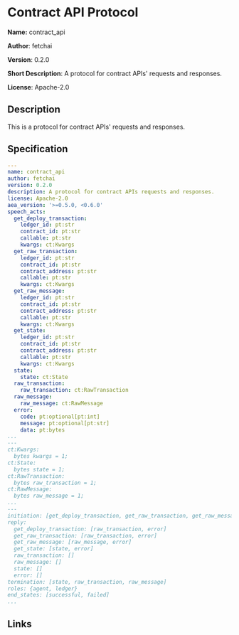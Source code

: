 # Contract API Protocol

**Name:** contract_api

**Author**: fetchai

**Version**: 0.2.0

**Short Description**: A protocol for contract APIs' requests and responses.

**License**: Apache-2.0

## Description

This is a protocol for contract APIs' requests and responses.

## Specification

```yaml
---
name: contract_api
author: fetchai
version: 0.2.0
description: A protocol for contract APIs requests and responses.
license: Apache-2.0
aea_version: '>=0.5.0, <0.6.0'
speech_acts:
  get_deploy_transaction:
    ledger_id: pt:str
    contract_id: pt:str
    callable: pt:str
    kwargs: ct:Kwargs
  get_raw_transaction:
    ledger_id: pt:str
    contract_id: pt:str
    contract_address: pt:str
    callable: pt:str
    kwargs: ct:Kwargs
  get_raw_message:
    ledger_id: pt:str
    contract_id: pt:str
    contract_address: pt:str
    callable: pt:str
    kwargs: ct:Kwargs
  get_state:
    ledger_id: pt:str
    contract_id: pt:str
    contract_address: pt:str
    callable: pt:str
    kwargs: ct:Kwargs
  state:
    state: ct:State
  raw_transaction:
    raw_transaction: ct:RawTransaction
  raw_message:
    raw_message: ct:RawMessage
  error:
    code: pt:optional[pt:int]
    message: pt:optional[pt:str]
    data: pt:bytes
...
---
ct:Kwargs:
  bytes kwargs = 1;
ct:State:
  bytes state = 1;
ct:RawTransaction:
  bytes raw_transaction = 1;
ct:RawMessage:
  bytes raw_message = 1;
...
---
initiation: [get_deploy_transaction, get_raw_transaction, get_raw_message, get_state]
reply:
  get_deploy_transaction: [raw_transaction, error]
  get_raw_transaction: [raw_transaction, error]
  get_raw_message: [raw_message, error]
  get_state: [state, error]
  raw_transaction: []
  raw_message: []
  state: []
  error: []
termination: [state, raw_transaction, raw_message]
roles: {agent, ledger}
end_states: [successful, failed]
...
```

## Links
